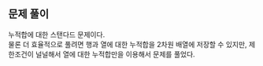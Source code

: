## 문제 풀이
누적합에 대한 스탠다드 문제이다.   
물론 더 효율적으로 풀려면 행과 열에 대한 누적합을 2차원 배열에 저장할 수 있지만, 제한조건이 널널해서 열에 대한 누적합만을 이용해서 문제를 풀었다.